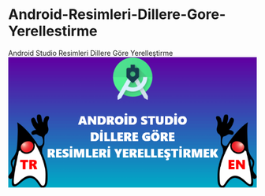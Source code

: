 # Android-Resimleri-Dillere-Gore-Yerellestirme
 Android Studio Resimleri Dillere Göre Yerelleştirme
![Android Studio Resimleri Yerelleştirme](android_studio_dillere_gore_resim_dosyasi.png)
